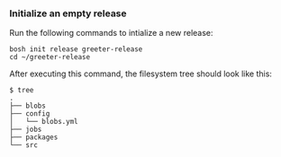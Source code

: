 ### Initialize an empty release

Run the following commands to intialize a new release:
```
bosh init release greeter-release
cd ~/greeter-release
```

After executing this command, the filesystem tree should look like this:

```
$ tree
.
├── blobs
├── config
│   └── blobs.yml
├── jobs
├── packages
└── src
```
